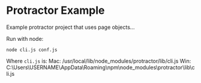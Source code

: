 Protractor Example
==================

Example protractor project that uses page objects...

Run with node:

    node cli.js conf.js
    
Where `cli.js` is:
	Mac: /usr/local/lib/node_modules/protractor/lib/cli.js
	Win: C:\Users\USERNAME\AppData\Roaming\npm\node_modules\protractor\lib\cli.js
